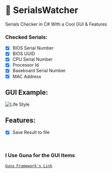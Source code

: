 # 💎 SerialsWatcher
Serials Checker in C# With a Cool GUI &amp; Features
</br>
### Checked Serials:
- [x] BIOS Serial Number
- [X] BIOS UUID
- [x] CPU Serial Number
- [X] Processor Id
- [X] Baseboard Serial Number
- [X] MAC Address
## GUI Example:
![Life Style](https://i.imgur.com/Yxl1LoT.png)
</br>

## Features:
- [x] Save Result to file
</br>

### I Use Guna for the GUI Items
[`Guna Framework's Link`](https://gunaui.com/)

